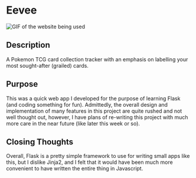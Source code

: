 # Eevee

![GIF of the website being used](Animation.gif)

## Description

A Pokemon TCG card collection tracker with an emphasis on labelling your most sought-after (grailed) cards.

## Purpose 

This was a quick web app I developed for the purpose of learning Flask (and coding something for fun). Admittedly, the overall design and implementation of many features in this project are quite rushed and not well thought out, however, I have plans of re-writing this project with much more care in the near future (like later this week or so). 

## Closing Thoughts
Overall, Flask is a pretty simple framework to use for writing small apps like this, but I dislike Jinja2, and I felt that it would have been much more convenient to have written the entire thing in Javascript. 

